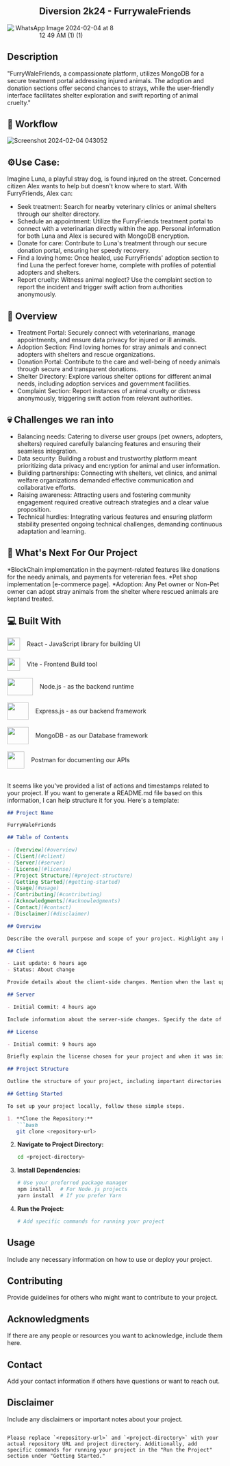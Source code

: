 ## <div div align="center">Diversion 2k24 - FurrywaleFriends </div>


<div align="center" style="width: 50%;">

![WhatsApp Image 2024-02-04 at 8 12 49 AM (1) (1)](https://github.com/Sayan044/FurrywaleFriend/assets/108444636/0c5616d5-29a2-40db-afbf-227430c5fa11)


</div>

## Description 

"FurryWaleFriends, a compassionate platform, utilizes MongoDB for a secure treatment portal addressing injured animals. The adoption and donation sections offer second chances to strays, while the user-friendly interface facilitates shelter exploration and swift reporting of animal cruelty."



## 🚀 Workflow

![Screenshot 2024-02-04 043052](https://github.com/Sayan044/FurrywaleFriend/assets/108444636/f782e146-de71-44e8-b9bf-27eb19d750db)


## ⚙️Use Case:

Imagine Luna, a playful stray dog, is found injured on the street. Concerned citizen Alex wants to help but doesn't know where to start. With FurryFriends, Alex can:

* Seek treatment: Search for nearby veterinary clinics or animal shelters through our shelter directory.
* Schedule an appointment: Utilize the FurryFriends treatment portal to connect with a veterinarian directly within the app. Personal information for both Luna and Alex is secured with MongoDB encryption.
* Donate for care: Contribute to Luna's treatment through our secure donation portal, ensuring her speedy recovery.
* Find a loving home: Once healed, use FurryFriends' adoption section to find Luna the perfect forever home, complete with profiles of potential adopters and shelters.
* Report cruelty: Witness animal neglect? Use the complaint section to report the incident and trigger swift action from authorities anonymously.

## 🙌 Overview

* Treatment Portal: Securely connect with veterinarians, manage appointments, and ensure data privacy for injured or ill animals.
* Adoption Section: Find loving homes for stray animals and connect adopters with shelters and rescue organizations.
* Donation Portal: Contribute to the care and well-being of needy animals through secure and transparent donations.
* Shelter Directory: Explore various shelter options for different animal needs, including adoption services and government facilities.
* Complaint Section: Report instances of animal cruelty or distress anonymously, triggering swift action from relevant authorities.

## 💀 Challenges we ran into
* Balancing needs: Catering to diverse user groups (pet owners, adopters, shelters) required carefully balancing features and ensuring their seamless integration.
* Data security: Building a robust and trustworthy platform meant prioritizing data privacy and encryption for animal and user information.
* Building partnerships: Connecting with shelters, vet clinics, and animal welfare organizations demanded effective communication and collaborative efforts.
* Raising awareness: Attracting users and fostering community engagement required creative outreach strategies and a clear value proposition.
* Technical hurdles: Integrating various features and ensuring platform stability presented ongoing technical challenges, demanding continuous adaptation and learning.

## 🔮 What's Next For Our Project
*BlockChain implementation in the payment-related features like donations for the needy animals, and payments for vetererian fees.
*Pet shop implementation [e-commerce page].
*Adoption: Any Pet owner or Non-Pet owner can adopt stray animals from the shelter where rescued animals are keptand treated.


## 💻 Built With

<div style="display: flex; flex-direction: row; align-items: center; gap: 1rem">
<img src="https://user-images.githubusercontent.com/25181517/183897015-94a058a6-b86e-4e42-a37f-bf92061753e5.png" height="30px" width="30px"> React - JavaScript library for building UI
</div>

<br/>

<div style="display: flex; flex-direction: row; align-items: center; gap: 1rem">
<img src="https://user-images.githubusercontent.com/63441472/190888196-9164551f-eb48-4da6-ab91-db17adad7c73.svg" height="30px" width="30px"> Vite - Frontend Build tool
</div>

<br/>

<div style="display: flex; flex-direction: row; align-items: center; gap: 1rem">
<img src="https://upload.wikimedia.org/wikipedia/commons/d/d9/Node.js_logo.svg" height="40px" width="60px"> Node.js - as the backend runtime
</div>

<br/>



<div style="display: flex; flex-direction: row; align-items: center; gap: 1rem">
<img src="https://www.vectorlogo.zone/logos/expressjs/expressjs-icon.svg" height="40px" width="50px"> Express.js - as our backend framework
</div>

<br/>

<div style="display: flex; flex-direction: row; align-items: center; gap: 1rem">
<img src="https://www.vectorlogo.zone/logos/mongodb/mongodb-icon.svg" height="40px" width="50px"> MongoDB - as our Database framework
</div>


<br/>

<div style="display: flex; flex-direction: row; align-items: center; gap: 1rem">
<img src="https://github.com/bishakhne0gi/TenderFloww/assets/63441472/187c1593-c2ae-4dea-8038-54442bd2e45e" height="40px" width="40px"> Postman for documenting our APIs
</div>

<br/>

It seems like you've provided a list of actions and timestamps related to your project. If you want to generate a README.md file based on this information, I can help structure it for you. Here's a template:

```markdown
## Project Name

FurryWaleFriends

## Table of Contents

- [Overview](#overview)
- [Client](#client)
- [Server](#server)
- [License](#license)
- [Project Structure](#project-structure)
- [Getting Started](#getting-started)
- [Usage](#usage)
- [Contributing](#contributing)
- [Acknowledgments](#acknowledgments)
- [Contact](#contact)
- [Disclaimer](#disclaimer)

## Overview

Describe the overall purpose and scope of your project. Highlight any key features or functionalities.

## Client

- Last update: 6 hours ago
- Status: About change

Provide details about the client-side changes. Mention when the last update was made and any upcoming changes.

## Server

- Initial Commit: 4 hours ago

Include information about the server-side changes. Specify the date of the initial commit and any relevant details.

## License

- Initial commit: 9 hours ago

Briefly explain the license chosen for your project and when it was initially committed.

## Project Structure

Outline the structure of your project, including important directories and files.

## Getting Started

To set up your project locally, follow these simple steps.

1. **Clone the Repository:**
   ```bash
   git clone <repository-url>
   ```

2. **Navigate to Project Directory:**
   ```bash
   cd <project-directory>
   ```

3. **Install Dependencies:**
   ```bash
   # Use your preferred package manager
   npm install   # For Node.js projects
   yarn install  # If you prefer Yarn
   ```

4. **Run the Project:**
   ```bash
   # Add specific commands for running your project
   ```

## Usage

Include any necessary information on how to use or deploy your project.

## Contributing

Provide guidelines for others who might want to contribute to your project.

## Acknowledgments

If there are any people or resources you want to acknowledge, include them here.

## Contact

Add your contact information if others have questions or want to reach out.

## Disclaimer

Include any disclaimers or important notes about your project.
```

Please replace `<repository-url>` and `<project-directory>` with your actual repository URL and project directory. Additionally, add specific commands for running your project in the "Run the Project" section under "Getting Started."
